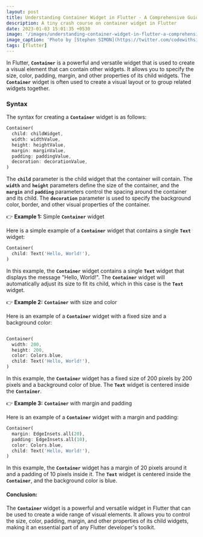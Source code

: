 ```yaml
---
layout: post
title: Understanding Container Widget in Flutter - A Comprehensive Guide
description: A tiny crash course on container widget in Flutter
date: 2023-01-03 15:01:35 +0530
image: '/images/understanding-container-widget-in-flutter-a-comprehensive-guide.jpg'
image_caption: 'Photo by [Stephen SIMON](https://twitter.com/codewithsimon)'
tags: [flutter]
---
```


In Flutter, **`Container`** is a powerful and versatile widget that is used to create a visual element that can contain other widgets. It allows you to specify the size, color, padding, margin, and other properties of its child widgets. The **`Container`** widget is often used to create a visual layout or to group related widgets together.

### Syntax
The syntax for creating a **`Container`** widget is as follows:

```dart
Container(
  child: childWidget,
  width: widthValue,
  height: heightValue,
  margin: marginValue,
  padding: paddingValue,
  decoration: decorationValue,
)
```

The **`child`** parameter is the child widget that the container will contain. The **`width`** and **`height`** parameters define the size of the container, and the **`margin`** and **`padding`** parameters control the spacing around the container and its child. The **`decoration`** parameter is used to specify the background color, border, and other visual properties of the container.

👉 **Example 1:** Simple **`Container`** widget

Here is a simple example of a **`Container`** widget that contains a single **`Text`** widget:

```dart
Container(
  child: Text('Hello, World!'),
)
```

In this example, the **`Container`** widget contains a single **`Text`** widget that displays the message "Hello, World!". The **`Container`** widget will automatically adjust its size to fit its child, which in this case is the **`Text`** widget.

👉 **Example 2:** **`Container`** with size and color

Here is an example of a **`Container`** widget with a fixed size and a background color:

```dart

Container(
  width: 200,
  height: 200,
  color: Colors.blue,
  child: Text('Hello, World!'),
)

```

In this example, the **`Container`** widget has a fixed size of 200 pixels by 200 pixels and a background color of blue. The **`Text`** widget is centered inside the **`Container`**.

👉 **Example 3:** **`Container`** with margin and padding

Here is an example of a **`Container`** widget with a margin and padding:

```dart
Container(
  margin: EdgeInsets.all(20),
  padding: EdgeInsets.all(10),
  color: Colors.blue,
  child: Text('Hello, World!'),
)
```

In this example, the **`Container`** widget has a margin of 20 pixels around it and a padding of 10 pixels inside it. The **`Text`** widget is centered inside the **`Container`**, and the background color is blue.

#### Conclusion:
The **`Container`** widget is a powerful and versatile widget in Flutter that can be used to create a wide range of visual elements. It allows you to control the size, color, padding, margin, and other properties of its child widgets, making it an essential part of any Flutter developer's toolkit.